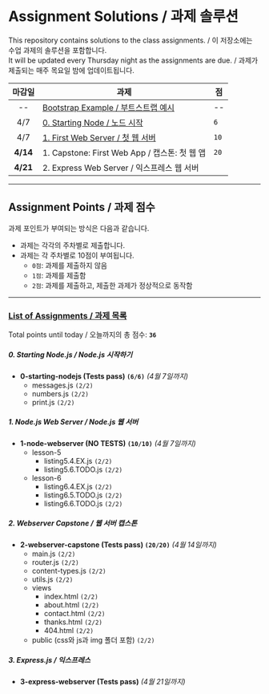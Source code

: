 # Assignment Solutions / 과제 솔루션

This repository contains solutions to the class assignments. / 이 저장소에는 수업 과제의 솔루션을 포함합니다.<br>
It will be updated every Thursday night as the assignments are due. / 과제가 제출되는 매주 목요일 밤에 업데이트됩니다.

| 마감일 | 과제 |  점   |
| :---: | ---- |  ---- |
| --    | [Bootstrap Example / 부트스트랩 예시](./0-bootstrap-example-soln-PUBLIC/) | -- |
| 4/7   | [0. Starting Node / 노드 시작](./0-starting-nodejs-soln-PUBLIC/) | `6`  |
| 4/7   | [1. First Web Server / 첫 웹 서버](./1-node-webserver-soln-PUBLIC/) | `10` |
| **4/14** | 1. Capstone: First Web App / 캡스톤: 첫 웹 앱 | `20` |
| **4/21** | 2. Express Web Server / 익스프레스 웹 서버 |  |

---

## Assignment Points / 과제 점수

과제 포인트가 부여되는 방식은 다음과 같습니다.

- 과제는 각각의 주차별로 제출합니다.
- 과제는 각 주차별로 10점이 부여됩니다.
  - `0점`: 과제를 제출하지 않음
  - `1점`: 과제를 제출함
  - `2점`: 과제를 제출하고, 제출한 과제가 정상적으로 동작함

---

### [List of Assignments / 과제 목록](https://ut-nodejs.github.io/assignments.html)

Total points until today / 오늘까지의 총 점수: **`36`**

##### 0. Starting Node.js / Node.js 시작하기

- **0-starting-nodejs (Tests pass) `(6/6)`** _(4월 7일까지)_
  - messages.js `(2/2)`
  - numbers.js `(2/2)`
  - print.js `(2/2)`

##### 1. Node.js Web Server / Node.js 웹 서버

- **1-node-webserver (NO TESTS) `(10/10)`** _(4월 7일까지)_
  - lesson-5
    - listing5.4.EX.js `(2/2)`
    - listing5.6.TODO.js `(2/2)`
  - lesson-6
    - listing6.4.EX.js `(2/2)`
    - listing6.5.TODO.js `(2/2)`
    - listing6.6.TODO.js `(2/2)`

##### 2. Webserver Capstone / 웹 서버 캡스톤

- **2-webserver-capstone (Tests pass) `(20/20)`** _(4월 14일까지)_
  - main.js `(2/2)`
  - router.js `(2/2)`
  - content-types.js `(2/2)`
  - utils.js `(2/2)`
  - views
    - index.html `(2/2)`
    - about.html `(2/2)`
    - contact.html `(2/2)`
    - thanks.html `(2/2)`
    - 404.html `(2/2)`
  - public (css와 js과 img 폴더 포함) `(2/2)`

##### 3. Express.js / 익스프레스

- **3-express-webserver (Tests pass)** _(4월 21일까지)_
  <!-- - lesson-9
    - 9.7.EX.js `(2/2)`
    - /controllers/homeController.js `(2/2)`
  - lesson-10
    - main.js `(2/2)`
    - /controllers/homeController.js `(2/2)`
    - /views `(2/2)`
  - lesson-11
    - main.js `(2/2)`
    - /controllers/homeController.js `(2/2)`
    - /controllers/errorController.js `(2/2)`
    - /views `(2/2)`
    - /public `(2/2)` -->
